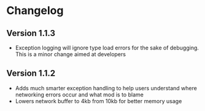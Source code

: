 # Changelog

## Version 1.1.3

- Exception logging will ignore type load errors for the sake of debugging. This is a minor change aimed at developers

## Version 1.1.2

- Adds much smarter exception handling to help users understand where networking errors occur and what mod is to blame
- Lowers network buffer to 4kb from 10kb for better memory usage
